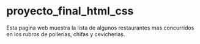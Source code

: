 # proyecto_final_html_css

Esta pagina web muestra la lista de algunos restaurantes mas concurridos en los 
rubros de pollerias, chifas y cevicherias.
